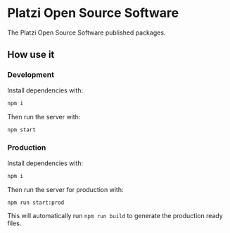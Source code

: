 # Platzi Open Source Software
The Platzi Open Source Software published packages.

## How use it
### Development
Install dependencies with:

```bash
npm i
```

Then run the server with:

```bash
npm start
```

### Production
Install dependencies with:

```bash
npm i
```

Then run the server for production with:

```bash
npm run start:prod
```

This will automatically run `npm run build` to generate the production ready files.
